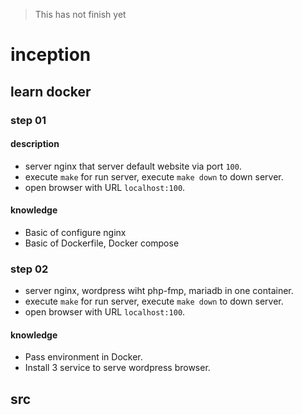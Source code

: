 > This has not finish yet
# inception
## learn docker
### step 01
#### description
- server nginx that server default website via port `100`.
- execute `make` for run server, execute `make down` to down server.
- open browser with URL `localhost:100`.
#### knowledge
- Basic of configure nginx
- Basic of Dockerfile, Docker compose
### step 02
- server nginx, wordpress wiht php-fmp, mariadb in one container.
- execute `make` for run server, execute `make down` to down server.
- open browser with URL `localhost:100`.
#### knowledge
- Pass environment in Docker.
- Install 3 service to serve wordpress browser.

## src